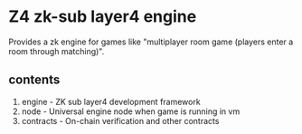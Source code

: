 # Z4 zk-sub layer4 engine

Provides a zk engine for games like "multiplayer room game (players enter a room through matching)".

## contents
1. engine - ZK sub layer4 development framework
2. node - Universal engine node when game is running in vm
3. contracts - On-chain verification and other contracts
